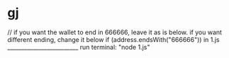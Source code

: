 ﻿# gj
 // if you want the wallet to end in 666666, leave it as is below. if you want different ending, change it below
        if (address.endsWith("666666"))       in 1.js
        _________________________
        run terminal: "node 1.js"
